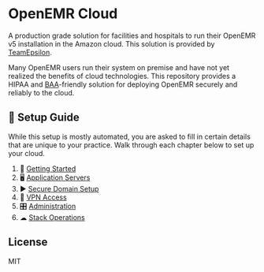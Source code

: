 # OpenEMR Cloud

A production grade solution for facilities and hospitals to run their OpenEMR v5 installation in the Amazon cloud. This solution is provided by [TeamEpsilon](https://github.com/GoTeamEpsilon/purpose).

Many OpenEMR users run their system on premise and have not yet realized the benefits of cloud technologies. This repository provides a HIPAA and [BAA](http://searchhealthit.techtarget.com/definition/HIPAA-business-associate-agreement-BAA)-friendly solution for deploying OpenEMR securely and reliably to the cloud.

## 📒 Setup Guide

While this setup is mostly automated, you are asked to fill in certain details that are unique to your practice. Walk through each chapter below to set up your cloud.

1. 🚴 [Getting Started](https://github.com/openemr/openemr-devops/blob/master/fullstack/chapters/01-Getting-Started.md)
2. 🖥 [Application Servers](https://github.com/openemr/openemr-devops/blob/master/fullstack/chapters/02-Application-Servers.md)
3. ▶ [Secure Domain Setup](https://github.com/openemr/openemr-devops/blob/master/fullstack/chapters/03-Secure-Domain-Setup.md)
4. 📝 [VPN Access](https://github.com/openemr/openemr-devops/blob/master/fullstack/chapters/04-VPN-Access.md)
5. 🎛 [Administration](https://github.com/openemr/openemr-devops/blob/master/fullstack/chapters/05-Administration.md)
6. ☁ [Stack Operations](https://github.com/openemr/openemr-devops/blob/master/fullstack/chapters/06-Stack-Operations.md)

## License

MIT
